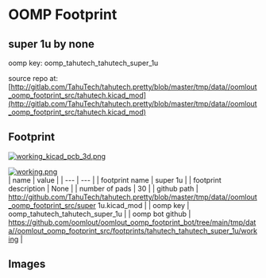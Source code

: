# OOMP Footprint  
## super 1u  by none  
  
oomp key: oomp_tahutech_tahutech_super_1u  
  
source repo at: [http://gitlab.com/TahuTech/tahutech.pretty/blob/master/tmp/data//oomlout_oomp_footprint_src/tahutech.kicad_mod](http://gitlab.com/TahuTech/tahutech.pretty/blob/master/tmp/data//oomlout_oomp_footprint_src/tahutech.kicad_mod)  
## Footprint  
  
[![working_kicad_pcb_3d.png](working_kicad_pcb_3d_600.png)](working_kicad_pcb_3d.png)  
  
[![working.png](working_600.png)](working.png)  
| name | value | 
| --- | --- | 
| footprint name | super 1u | 
| footprint description | None | 
| number of pads | 30 | 
| github path | http://github.com/TahuTech/tahutech.pretty/blob/master/tmp/data//oomlout_oomp_footprint_src/super 1u.kicad_mod | 
| oomp key | oomp_tahutech_tahutech_super_1u | 
| oomp bot github | https://github.com/oomlout/oomlout_oomp_footprint_bot/tree/main/tmp/data//oomlout_oomp_footprint_src/footprints/tahutech_tahutech_super_1u/working | 
## Images  
